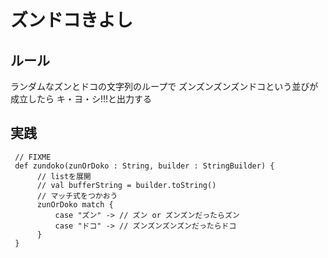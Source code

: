 

# ズンドコきよし


## ルール

ランダムなズンとドコの文字列のループで
ズンズンズンズンドコという並びが成立したら
キ・ヨ・シ!!!と出力する



## 実践


     // FIXME
     def zundoko(zunOrDoko : String, builder : StringBuilder) {
          // listを展開
          // val bufferString = builder.toString()
          // マッチ式をつかおう
          zunOrDoko match {
              case "ズン" -> // ズン or ズンズンだったらズン
              case "ドコ" -> // ズンズンズンズンだったらドコ
          }
     }

